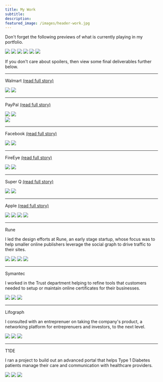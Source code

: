```yaml
---
title: My Work
subtitle: 
description: 
featured_image: /images/header-work.jpg
---
```


<p class="text-center">Don't forget the following previews of what is currently playing in my portfolio.</p>

<div class="gallery" data-columns="1">
	<a href="/project/walmart.html"><img src="/images/story-poster-walmart.png"></a>
	<a href="/project/vudu.html"><img src="/images/story-poster-vudu.png"></a>
	<a href="/project/paypal.html"><img src="/images/story-poster-paypal.png"></a>
	<a href="/project/facebook.html"><img src="/images/story-poster-facebook.png"></a>
	<a href="/project/fireeye.html"><img src="/images/story-poster-fireeye.png"></a>
	<a href="/project/apple.html"><img src="/images/story-poster-apple.png"></a>
</div>

<p class="text-center">If you don't care about spoilers, then view some final deliverables further below.</p>

<hr />

<p class="text-center">Walmart <a href="/project/walmart.html">(read full story)</a></p>
<div class="gallery" data-columns="2">
	<img src="/images/portfolio-walmart-1.png">
	<img src="/images/portfolio-walmart-2.png">
</div>

<hr />

<p class="text-center">PayPal <a href="/project/paypal.html">(read full story)</a></p>
<div class="gallery" data-columns="2">
	<img src="/images/portfolio-paypal-1.png">
	<img src="/images/portfolio-paypal-2.png">
</div>
<div>
	<img src="/images/portfolio-paypal-3.png">
</div>
<hr />

<p class="text-center">Facebook <a href="/project/facebook.html">(read full story)</a></p>

<div>
	<img src="/images/portfolio-facebook-1.png">
	<img src="/images/portfolio-facebook-2.png">
</div>

<hr />

<p class="text-center">FireEye <a href="/project/fireeye.html">(read full story)</a></p>

<div>
	<img src="/images/portfolio-fireeye-1.png">
	<img src="/images/portfolio-fireeye-2.png">
</div>

<hr />

<p class="text-center">Super Q <a href="/project/vudu.html">(read full story)</a></p>

<div>
	<img src="/images/portfolio-vudu-1.png">
	<img src="/images/portfolio-vudu-2.png">
</div>
<hr />

<p class="text-center">Apple <a href="/project/apple.html">(read full story)</a></p>

<div class="gallery" data-columns="2">
	<img src="/images/portfolio-apple-1.png">
	<img src="/images/portfolio-apple-2.png">
	<img src="/images/portfolio-apple-3.png">
	<img src="/images/portfolio-apple-4.png">
</div>

<hr />

<p class="text-center">Rune</p>

I led the design efforts at Rune, an early stage startup, whose focus was to help smaller online publishers leverage the social graph to drive traffic to their sites.

<div class="gallery" data-columns="3">
	<img src="/images/portfolio-rune-1.png">
	<img src="/images/portfolio-rune-2.png">
	<img src="/images/portfolio-rune-3.png">
	<img src="/images/portfolio-rune-4.png">
</div>

<hr />

<p class="text-center">Symantec</p>

I worked in the Trust department helping to refine tools that customers needed to setup or maintain online certificates for their businesses.

<div class="gallery" data-columns="2">
	<img src="/images/portfolio-symantec-1.png">
	<img src="/images/portfolio-symantec-2.png">
	<img src="/images/portfolio-symantec-4.png">
</div>

<hr />

<p class="text-center">Lifograph</p>

I consulted with an entreprenuer on taking the company's product, a networking platform for entreprenuers and investors, to the next level.

<div class="gallery" data-columns="2">
	<img src="/images/portfolio-lifograph-1.png">
	<img src="/images/portfolio-lifograph-2.png">
	<img src="/images/portfolio-lifograph-3.png">
</div>

<hr />

<p class="text-center">T1DE</p>

I ran a project to build out an advanced portal that helps Type 1 Diabetes patients manage their care and communication with healthcare providers.

<div class="gallery" data-columns="2">
	<img src="/images/portfolio-t1de-1.png">
	<img src="/images/portfolio-t1de-2.png">
	<img src="/images/portfolio-t1de-3.png">	
</div>

